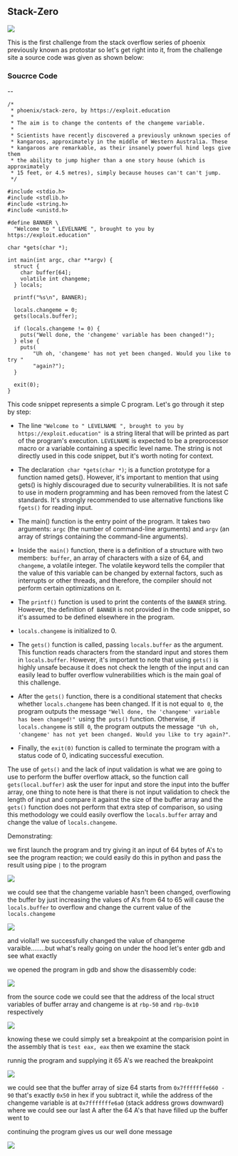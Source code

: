 ## Stack-Zero

![](https://cyberguru1.github.io/posts/phoenix/files/st0_header.png)

This is the first challenge from the stack overflow series of phoenix previously known as protostar so let's get right into it, from the challenge site a source code was given as shown below:

###  Soucrce Code
--
```
/*
 * phoenix/stack-zero, by https://exploit.education
 *
 * The aim is to change the contents of the changeme variable.
 *
 * Scientists have recently discovered a previously unknown species of
 * kangaroos, approximately in the middle of Western Australia. These
 * kangaroos are remarkable, as their insanely powerful hind legs give them
 * the ability to jump higher than a one story house (which is approximately
 * 15 feet, or 4.5 metres), simply because houses can't can't jump.
 */

#include <stdio.h>
#include <stdlib.h>
#include <string.h>
#include <unistd.h>

#define BANNER \
  "Welcome to " LEVELNAME ", brought to you by https://exploit.education"

char *gets(char *);

int main(int argc, char **argv) {
  struct {
    char buffer[64];
    volatile int changeme;
  } locals;

  printf("%s\n", BANNER);

  locals.changeme = 0;
  gets(locals.buffer);

  if (locals.changeme != 0) {
    puts("Well done, the 'changeme' variable has been changed!");
  } else {
    puts(
        "Uh oh, 'changeme' has not yet been changed. Would you like to try "
        "again?");
  }

  exit(0);
}

```

This code snippet represents a simple C program. Let's go through it step by step:

- The line `"Welcome to " LEVELNAME ", brought to you by https://exploit.education" `is a string literal that will be printed as part of the program's execution. `LEVELNAME` is expected to be a preprocessor macro or a variable containing a specific level name. The string is not directly used in this code snippet, but it's worth noting for context.

- The declaration` char *gets(char *)`; is a function prototype for a function named gets(). However, it's important to mention that using gets() is highly discouraged due to security vulnerabilities. It is not safe to use in modern programming and has been removed from the latest C standards. It's strongly recommended to use alternative functions like `fgets()` for reading input.

- The main() function is the entry point of the program. It takes two arguments: `argc` (the number of command-line arguments) and `argv` (an array of strings containing the command-line arguments).

- Inside the` main()` function, there is a definition of a structure with two members:` buffer`, an array of characters with a size of 64, and `changeme`, a volatile integer. The volatile keyword tells the compiler that the value of this variable can be changed by external factors, such as interrupts or other threads, and therefore, the compiler should not perform certain optimizations on it.

- The `printf()` function is used to print the contents of the `BANNER` string. However, the definition of` BANNER` is not provided in the code snippet, so it's assumed to be defined elsewhere in the program.

- `locals.changeme` is initialized to 0.

- The `gets()` function is called, passing `locals.buffer` as the argument. This function reads characters from the standard input and stores them in `locals.buffer`. However, it's important to note that using `gets()` is highly unsafe because it does not check the length of the input and can easily lead to buffer overflow vulnerabilities which is the main goal of this challenge.

- After the `gets()` function, there is a conditional statement that checks whether `locals.changeme` has been changed. If it is not equal to` 0`, the program outputs the message `"Well done, the 'changeme' variable has been changed!" `using the` puts()` function. Otherwise, if `locals.changeme` is still` 0`, the program outputs the message` "Uh oh, 'changeme' has not yet been changed. Would you like to try again?"`.

- Finally, the `exit(0)` function is called to terminate the program with a status code of 0, indicating successful execution.


The use of `gets()` and the lack of input validation is what we are going to use to perform the buffer overflow attack, so the function call `gets(local.buffer)` ask the user for input and store the input into the buffer array, one thing to note here is that there is not input validation to check the length of input and compare it against the size of the buffer array and the `gets()` function does not perform that extra step of comparison, so using this methodology we could easily overflow the `locals.buffer` array and change the value of `locals.changeme`.

Demonstrating:

we first launch the program and try giving it an input of 64 bytes of A's to see the program reaction; we could easily do this in python and pass the result using pipe `|` to the program

![](https://cyberguru1.github.io/posts/phoenix/files/st0_s1.png)

we could see that the changeme variable hasn't been changed, overflowing the buffer by just increasing the values of A's from 64 to 65 will cause the `locals.buffer` to overflow and change the current value of the `locals.changeme`

![](https://cyberguru1.github.io/posts/phoenix/files/st0_s2.png)

and violla!! we successfully changed the value of changeme varaible........but  what's really going on under the hood let's enter gdb and see what exactly

we opened the program in gdb and show the disassembly code:

![](https://cyberguru1.github.io/posts/phoenix/files/st0_gdb1.png)

from the source code we could see that the address of the local struct variables of buffer array and changeme is at `rbp-50` and `rbp-0x10` respectively

![](https://cyberguru1.github.io/posts/phoenix/files/st0_gdb5.png)

knowing these we could simply set a breakpoint at the comparision point in the assembly that is `test eax, eax` then we examine the stack

runnig the program and supplying it 65 A's we reached the breakpoint

![](https://cyberguru1.github.io/posts/phoenix/files/st0_gdb6.png)

we could see that the buffer array of size 64 starts from `0x7fffffffe660 - 90` that's exactly `0x50` in hex if you subtract it, while the address of the changeme variable is at `0x7fffffffe6a0` (stack address grows downward) where we could see our last A after the 64 A's that have filled up the buffer went to

continuing the program gives us our well done message

![](https://cyberguru1.github.io/posts/phoenix/files/st0_gdb4.png)
